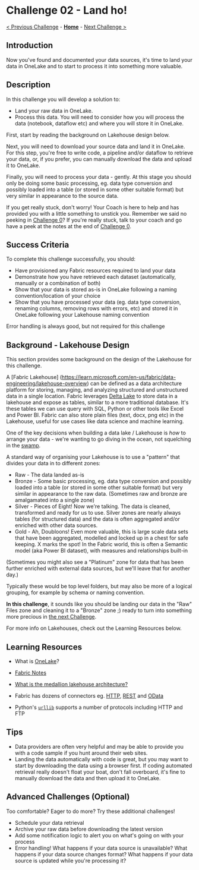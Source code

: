 # Challenge 02 - Land ho!

[< Previous Challenge](./Challenge-01.md) - **[Home](../README.md)** - [Next Challenge >](./Challenge-03.md)

## Introduction

Now you've found and documented your data sources, it's time to land your data in OneLake and to start to process it into something more valuable.

## Description

In this challenge you will develop a solution to:

- Land your raw data in OneLake.
- Process this data. You will need to consider how you will process the data (notebook, dataflow etc) and where you will store it in OneLake.

First, start by reading the background on Lakehouse design below. 

Next, you will need to download your source data and land it in OneLake. For this step, you're free to write code, a pipeline and/or dataflow to retrieve your data, or, if you prefer, you can manually download the data and upload it to OneLake. 

Finally, you will need to process your data - gently. At this stage you should only be doing some basic processing, eg. data type conversion and possibly loaded into a table (or stored in some other suitable format) but very similar in appearance to the source data.

If you get really stuck, don't worry! Your Coach is here to help and has provided you with a little something to unstick you. Remember we said no peeking in [Challenge 0](./Challenge-00.md)? If you're really stuck, talk to your coach and go have a peek at the notes at the end of [Challenge 0](./Challenge-00.md).

## Success Criteria

To complete this challenge successfully, you should:

- Have provisioned any Fabric resources required to land your data
- Demonstrate how you have retrieved each dataset (automatically, manually or a combination of both)
- Show that your data is stored as-is in OneLake following a naming convention/location of your choice
- Show that you have processed your data (eg. data type conversion, renaming columns, removing rows with errors, etc) and stored it in OneLake following your Lakehouse naming convention
  
Error handling is always good, but not required for this challenge

## Background - Lakehouse Design

This section provides some background on the design of the Lakehouse for this challenge.

A [Fabric Lakehouse] (https://learn.microsoft.com/en-us/fabric/data-engineering/lakehouse-overview) can be defined as a data architecture platform for storing, managing, and analyzing structured and unstructured data in a single location. Fabric leverages [Delta Lake](https://delta.io/) to store data in a lakehouse and expose as tables, similar to a more traditional database. It's these tables we can use query with SQL, Python or other tools like Excel and Power BI. Fabric can also store plain files (text, docx, png etc) in the Lakehouse, useful for use cases like data science and machine learning.

One of the key decisions when building a data lake / Lakehouse is _how_ to arrange your data - we're wanting to go diving in the ocean, not squelching in the [swamp](https://en.wikipedia.org/wiki/Data_lake#Criticism). 

A standard way of organising your Lakehouse is to use a "pattern" that divides your data in to different zones:

- Raw - The data landed as-is
- Bronze - Some basic processing, eg. data type conversion and possibly loaded into a table (or stored in some other suitable format) but very similar in appearance to the raw data. (Sometimes raw and bronze are amalgamated into a single zone)
- Silver - Pieces of Eight! Now we're talking. The data is cleaned, transformed and ready for us to use. Silver zones are nearly always tables (for structured data) and the data is often aggregated and/or enriched with other data sources.
- Gold - Ah, Doubloons! Even more valuable, this is large scale data sets that have been aggregated, modelled and locked up in a chest for safe keeping. X marks the spot! In the Fabric world, this is often a Semantic model (aka Power BI dataset), with measures and relationships built-in

(Sometimes you might also see a "Platinum" zone for data that has been further enriched with external data sources, but we'll leave that for another day.)

Typically these would be top level folders, but may also be more of a logical grouping, for example by schema or naming convention.

**In this challenge**, it sounds like you should be landing our data in the "Raw" Files zone and cleaning it to a "Bronze" zone ;) ready to turn into something more precious in [the next Challenge](./Challenge-03.md).

For more info on Lakehouses, check out the Learning Resources below.

## Learning Resources

- What is [OneLake](https://learn.microsoft.com/en-us/fabric/onelake/onelake-overview)?
- [Fabric Notes](https://aka.ms/FabricNotes)
- [What is the medallion lakehouse architecture?](https://learn.microsoft.com/en-us/azure/databricks/lakehouse/medallion)

- Fabric has dozens of connectors eg. [HTTP](https://learn.microsoft.com/en-us/fabric/data-factory/connector-http), [REST](https://learn.microsoft.com/en-us/fabric/data-factory/connector-rest-overview) and [OData](https://learn.microsoft.com/en-us/fabric/data-factory/connector-odata-overview)
- Python's [``urllib``](https://docs.python.org/3/library/urllib.html) supports a number of protocols including HTTP and FTP
  
## Tips

- Data providers are often very helpful and may be able to provide you with a code sample if you hunt around their web sites.
- Landing the data automatically with code is great, but you may want to start by downloading the data using a browser first. If coding automated retrieval really doesn't float your boat, don't fall overboard, it's fine to manually download the data and then upload it to OneLake.

## Advanced Challenges (Optional)

Too comfortable?  Eager to do more?  Try these additional challenges!

- Schedule your data retrieval
- Archive your raw data before downloading the latest version
- Add some notification logic to alert you on what's going on with your process
- Error handling!  What happens if your data source is unavailable?  What happens if your data source changes format?  What happens if your data source is updated while you're processing it? 
